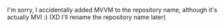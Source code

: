 I'm sorry, I accidentally added MVVM to the repository name, although it's actually MVI :) (XD I'll rename the repository name later)
